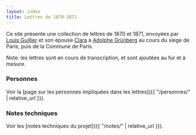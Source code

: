 ```yaml
---
layout: index
title: Lettres de 1870-1871
---
```



Ce site présente une collection de lettres de 1870 et 1871, envoyées
par [Louis Guillier](https://www.geni.com/people/Louis-Guillier/6000000169029689872)
et son épouse [Clara](https://www.geni.com/people/Fran%C3%A7oise-Guillier/6000000169029881851)
à [Adolphe Grünberg](https://www.geni.com/people/Able-Gr%C3%BCnberg/6000000023927067869)
au cours du siège de Paris, puis de la Commune de Paris.

Note: les lettres sont en cours de transcription, et sont ajoutées au fur et
à mesure.


### Personnes

Voir la [page sur les personnes impliquées dans les lettres]({{ "/personnes/" | relative_url }}).


### Notes techniques

Voir les [notes techniques du projet]({{ "/notes/" | relative_url }}).
